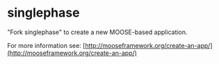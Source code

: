 singlephase
=====

"Fork singlephase" to create a new MOOSE-based application.

For more information see: [http://mooseframework.org/create-an-app/](http://mooseframework.org/create-an-app/)
